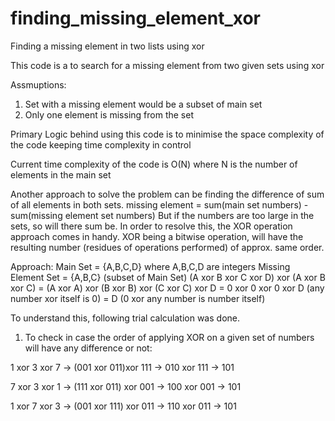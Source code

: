 # finding_missing_element_xor
Finding a missing element in two lists using xor

This code is a to search for a missing element from two given sets using xor

Assmuptions:
1) Set with a missing element would be a subset of main set
2) Only one element is missing from the set

Primary Logic behind using this code is to minimise the space complexity of the code keeping time complexity in control

Current time complexity of the code is O(N) where N is the number of elements in the main set

Another approach to solve the problem can be finding the difference of sum of all elements in both sets.
missing element = sum(main set numbers) - sum(missing element set numbers)
But if the numbers are too large in the sets, so will there sum be. In order to resolve this, the XOR operation approach comes in handy. XOR being a bitwise operation, will have the resulting number (residues of operations performed) of approx. same order.

Approach:
	Main Set = {A,B,C,D} where A,B,C,D are integers
	Missing Element Set = {A,B,C} (subset of Main Set)
	(A xor B xor C xor D) xor (A xor B xor C)
	= (A xor A) xor (B xor B) xor (C xor C) xor D
	= 0 xor 0 xor 0 xor D		(any number xor itself is 0)
	= D							(0 xor any number is number itself)

To understand this, following trial calculation was done.
1) To check in case the order of applying XOR on a given set of numbers will have any difference or not:

1 xor 3 xor 7 -> (001 xor 011)xor 111 -> 010 xor 111 -> 101												

7 xor 3 xor 1 -> (111 xor 011) xor 001 -> 100 xor 001 -> 101

1 xor 7 xor 3 -> (001 xor 111) xor 011 -> 110 xor 011 -> 101